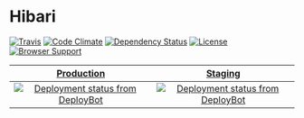 # Hibari

[![Travis](https://magnum.travis-ci.com/wopian/skylark.svg?token=yBoQEdu6zS8uoXWWoq3Q&branch=master)](https://magnum.travis-ci.com/wopian/skylark)
[![Code Climate](https://codeclimate.com/repos/5612799869568064350010e4/badges/3596865e43975423fa9a/gpa.svg)](https://codeclimate.com/repos/5612799869568064350010e4/feed)
[![Dependency Status](https://www.versioneye.com/user/projects/56c63c9c18b2710036c8e3e3/badge.svg?style=flat)](https://www.versioneye.com/user/projects/56c63c9c18b2710036c8e3e3)
[![License](https://img.shields.io/badge/licence-Apache--2.0-eb4864.svg)]()
[![Browser Support](https://img.shields.io/badge/browser%20support-last%202%20versions-eb4864.svg)]()

[Production](https://hb.wopian.me) | [Staging](https://staging.wopian.me)
:---: | :---:
[![Deployment status from DeployBot](https://wopian-hb.deploybot.com/badge/88313865898261/46786.svg)](https://wopian-hb.deploybot.com/) | [![Deployment status from DeployBot](https://wopian-hb.deploybot.com/badge/34534835944506/46784.svg)](https://wopian-hb.deploybot.com/)
